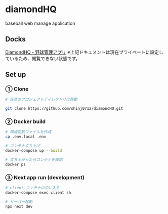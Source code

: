 # diamondHQ
baseball web manage application

## Docks
[DiamondHQ - 野球管理アプリ](https://www.notion.so/DiamondHQ-8b0ae72882b24dcbb11198c366c07cd6)
※上記ドキュメントは現在プライベートに設定しているため、閲覧できない状態です。

## Set up
### ① Clone
```bash
# 任意のプロジェクトディレクトリに移動

git clone https://github.com/shinj0712/diamondHQ.git
```
### ② Docker build
```bash
# 環境変数ファイルを作成
cp .env.local .env

# コンテナ立ち上げ
docker-compose up --build

# 立ち上がったらコンテナを確認
docker ps
```
### ③ Next app run (development)
```bash
# client コンテナの中に入る
docker-compose exec client sh

# サーバー起動
npx next dev
```